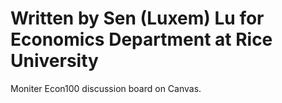 # Written by Sen (Luxem) Lu for Economics Department at Rice University
Moniter Econ100 discussion board on Canvas.

